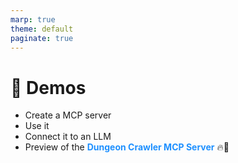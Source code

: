 ```yaml
---
marp: true
theme: default
paginate: true
---
```

<style>
.dodgerblue {
  color: dodgerblue;
}
</style>
# 🚀 Demos

- Create a MCP server
- Use it 
- Connect it to an LLM
- Preview of the <span class="dodgerblue">**Dungeon Crawler MCP Server**</span> 🔥🏰

